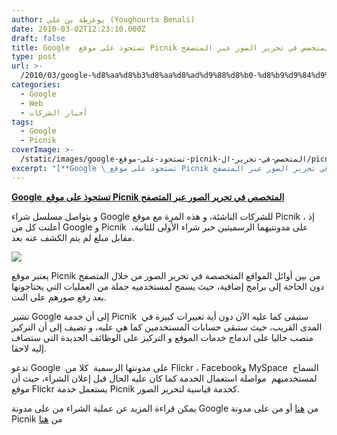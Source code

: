 ```yaml
---
author: يوغرطة بن علي (Youghourta Benali)
date: 2010-03-02T12:23:10.000Z
draft: false
title: Google  تستحوذ على موقع Picnik المتخصص في تحرير الصور عبر المتصفح
type: post
url: >-
  /2010/03/google-%d8%aa%d8%b3%d8%aa%d8%ad%d9%88%d8%b0-%d8%b9%d9%84%d9%89-%d9%85%d9%88%d9%82%d8%b9-picnik-%d8%a7%d9%84%d9%85%d8%aa%d8%ae%d8%b5%d8%b5-%d9%81%d9%8a-%d8%aa%d8%ad%d8%b1%d9%8a%d8%b1-%d8%a7%d9%84/
categories:
  - Google
  - Web
  - أخبار الشركات
tags:
  - Google
  - Picnik
coverImage: >-
  /static/images/google-تستحوذ-على-موقع-picnik-المتخصص-في-تحرير-ال/picnik_screenshots.jpg
excerpt: "[**Google \_تستحوذ على موقع Picnik المتخصص في تحرير الصور عبر المتصفح**](https://www.it-scoop.com/2010/03/google-%d8%aa%d8%b3%d8%aa%d8%ad%d9%88%d8%b0-%d8%b9%d9%84%d9%89-%d9%85%d9%88%d9%82%d8%b9-picnik-%d8%a7%d9%84%d9%85%d8%aa%d8%ae%d8%b5%d8%b5-%d9%81%d9%8a-%d8%aa%d8%ad%d8%b1%d9%8a%d8%b1-%d8%a7%d9%84/)\n\nو يتواصل مسلسل شراء Google للشركات الناشئة، و هذه المرة مع موقع Picnik ، إذ أعلنت كل من Google\_و Picnik \_على مدونتيهما الرسميتين خبر شراء الأولى للثانية، مقابل مبلغ لم"
---
```

[**Google  تستحوذ على موقع Picnik المتخصص في تحرير الصور عبر المتصفح**](https://www.it-scoop.com/2010/03/google-%d8%aa%d8%b3%d8%aa%d8%ad%d9%88%d8%b0-%d8%b9%d9%84%d9%89-%d9%85%d9%88%d9%82%d8%b9-picnik-%d8%a7%d9%84%d9%85%d8%aa%d8%ae%d8%b5%d8%b5-%d9%81%d9%8a-%d8%aa%d8%ad%d8%b1%d9%8a%d8%b1-%d8%a7%d9%84/)

و يتواصل مسلسل شراء Google للشركات الناشئة، و هذه المرة مع موقع Picnik ، إذ أعلنت كل من Google و Picnik  على مدونتيهما الرسميتين خبر شراء الأولى للثانية، مقابل مبلغ لم يتم الكشف عنه بعد.

![](/static/images/google-تستحوذ-على-موقع-picnik-المتخصص-في-تحرير-ال/picnik_screenshots.jpg)

يعتبر موقع Picnik من بين أوائل المواقع المتخصصة في تحرير الصور من خلال المتصفح دون الحاجة إلى برامج إضافية، حيث يسمح لمستخدميه جملة من العمليات التي يحتاجونها بعد رفع صورهم على النت.

تشير Google إلى أن خدمة Picnik  ستبقى كما عليه الآن دون أية تغييرات كبيرة في المدى القريب، حيث ستبقى حسابات المستخدمين كما هي عليه، و تضيف إلى أن التركيز منصب حاليا على اندماج خدمات الموقع و التركيز على الوظائف الجديدة التي ستضاف إليه لاحقا.

تدعو Google  على مدونتها الرسمية  كلا من Flickr ، Facebookو MySpace  السماح لمستخدميهم  مواصلة استعمال الخدمة كما كان عليه الحال قبل إعلان الشراء، حيث أن موقع Flickr يستعمل خدمة Picnik كخدمة قياسية لتحرير الصور.

يمكن قراءة المزيد عن عملية الشراء من على مدونة Google من [هنا](http://googleblog.blogspot.com/2010/03/google-welcomes-picnik.html?utm_source=feedburner\&utm_medium=feed\&utm_campaign=Feed:+blogspot/MKuf+%28Official+Google+Blog%29\&utm_content=Google+Reader) أو من على مدونة Picnik من [هنا](http://blog.picnik.com/2010/03/google-acquires-picnik/)
